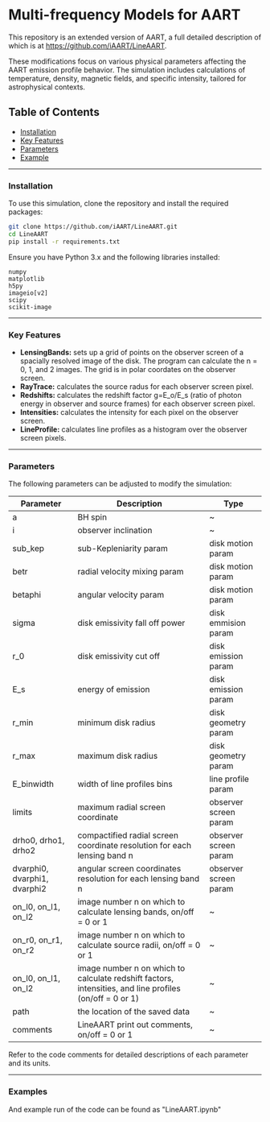  # Multi-frequency Models for AART
This repository is an extended version of AART, a full detailed description of which is at https://github.com/iAART/LineAART.

These modifications focus on various physical parameters affecting the AART emission profile behavior. The simulation includes calculations of temperature, density, magnetic fields, and specific intensity, tailored for astrophysical contexts.

## Table of Contents

- [Installation](#installation)
- [Key Features](#key-features)
- [Parameters](#parameters)
- [Example](#examples)

_______
### Installation

To use this simulation, clone the repository and install the required packages:

```bash
git clone https://github.com/iAART/LineAART.git
cd LineAART
pip install -r requirements.txt
```

Ensure you have Python 3.x and the following libraries installed:

    numpy
    matplotlib
    h5py
    imageio[v2]
    scipy
    scikit-image
_______
### Key Features

* **LensingBands:** sets up a grid of points on the observer screen of a spacially resolved image of the disk. The program can calculate the n = 0, 1, and 2 images. The grid is in polar coordates on the observer screen. 
* **RayTrace:** calculates the source radus for each observer screen pixel. 
* **Redshifts:** calculates the redshift factor g=E_o/E_s (ratio of photon energy in observer and source frames) for each observer screen pixel. 
* **Intensities:** calculates the intensity for each pixel on the observer screen. 
* **LineProfile:** calculates line profiles as a histogram over the observer screen pixels.

_______
### Parameters

The following parameters can be adjusted to modify the simulation:

|Parameter| Description                                                       |Type|
| ------- | ----------------------------------------------------------------- | ------------- |
| a | BH spin | ~ |
| i | observer inclination | ~ | 
| sub_kep | sub-Kepleniarity param | disk motion param |
| betr | radial velocity mixing param | disk motion param |
| betaphi | angular velocity param | disk motion param |
| sigma | disk emissivity fall off power | disk emmision param |
| r_0 | disk emissivity cut off | disk emission param |
| E_s | energy of emission | disk emission param |
| r_min | minimum disk radius | disk geometry param |
| r_max | maximum disk radius | disk geometry param |
| E_binwidth | width of line profiles bins | line profile param |
| limits | maximum radial screen coordinate | observer screen param |
| drho0, drho1, drho2 | compactified radial screen coordinate resolution for each lensing band n | observer screen param |
| dvarphi0, dvarphi1, dvarphi2 | angular screen coordinates resolution for each lensing band n | observer screen param |
| on_l0, on_l1, on_l2 | image number n on which to calculate lensing bands, on/off = 0 or 1 | ~ |
| on_r0, on_r1, on_r2 | image number n on which to calculate source radii, on/off = 0 or 1 | ~ |
| on_l0, on_l1, on_l2 | image number n on which to calculate redshift factors, intensities, and line profiles (on/off = 0 or 1) | ~ |
| path | the location of the saved data | ~ |
| comments | LineAART print out comments, on/off = 0 or 1 | ~ |

Refer to the code comments for detailed descriptions of each parameter and its units.

_______
### Examples

And example run of the code can be found as "LineAART.ipynb"